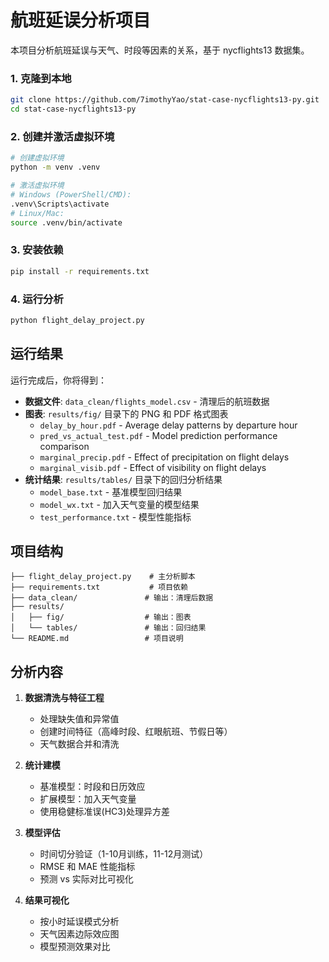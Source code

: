 # 航班延误分析项目

本项目分析航班延误与天气、时段等因素的关系，基于 nycflights13 数据集。


### 1. 克隆到本地
```bash
git clone https://github.com/7imothyYao/stat-case-nycflights13-py.git
cd stat-case-nycflights13-py
```

### 2. 创建并激活虚拟环境
```bash
# 创建虚拟环境
python -m venv .venv

# 激活虚拟环境
# Windows (PowerShell/CMD):
.venv\Scripts\activate
# Linux/Mac:
source .venv/bin/activate
```

### 3. 安装依赖
```bash
pip install -r requirements.txt
```

### 4. 运行分析
```bash
python flight_delay_project.py
```

## 运行结果

运行完成后，你将得到：

- **数据文件**: `data_clean/flights_model.csv` - 清理后的航班数据
- **图表**: `results/fig/` 目录下的 PNG 和 PDF 格式图表
  - `delay_by_hour.pdf` - Average delay patterns by departure hour
  - `pred_vs_actual_test.pdf` - Model prediction performance comparison
  - `marginal_precip.pdf` - Effect of precipitation on flight delays
  - `marginal_visib.pdf` - Effect of visibility on flight delays
- **统计结果**: `results/tables/` 目录下的回归分析结果
  - `model_base.txt` - 基准模型回归结果
  - `model_wx.txt` - 加入天气变量的模型结果
  - `test_performance.txt` - 模型性能指标

## 项目结构

```text
├── flight_delay_project.py    # 主分析脚本
├── requirements.txt           # 项目依赖
├── data_clean/               # 输出：清理后数据
├── results/
│   ├── fig/                  # 输出：图表
│   └── tables/               # 输出：回归结果
└── README.md                 # 项目说明
```

## 分析内容

1. **数据清洗与特征工程**
   - 处理缺失值和异常值
   - 创建时间特征（高峰时段、红眼航班、节假日等）
   - 天气数据合并和清洗

2. **统计建模**
   - 基准模型：时段和日历效应
   - 扩展模型：加入天气变量
   - 使用稳健标准误(HC3)处理异方差

3. **模型评估**
   - 时间切分验证（1-10月训练，11-12月测试）
   - RMSE 和 MAE 性能指标
   - 预测 vs 实际对比可视化

4. **结果可视化**
   - 按小时延误模式分析
   - 天气因素边际效应图
   - 模型预测效果对比
